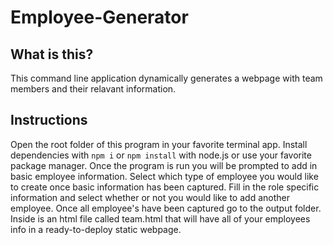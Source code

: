 # Employee-Generator

## What is this?

This command line application dynamically generates a webpage with team members and their relavant information.

## Instructions

Open the root folder of this program in your favorite terminal app. Install dependencies with ```npm i``` or ```npm install``` with node.js or use your favorite package manager.
Once the program is run you will be prompted to add in basic employee information. Select which type of employee you would like to create once basic information has been captured. Fill in the role specific information and select whether or not you would like to add another employee.
Once all employee's have been captured go to the output folder. Inside is an html file called team.html that will have all of your employees info in a ready-to-deploy static webpage.
